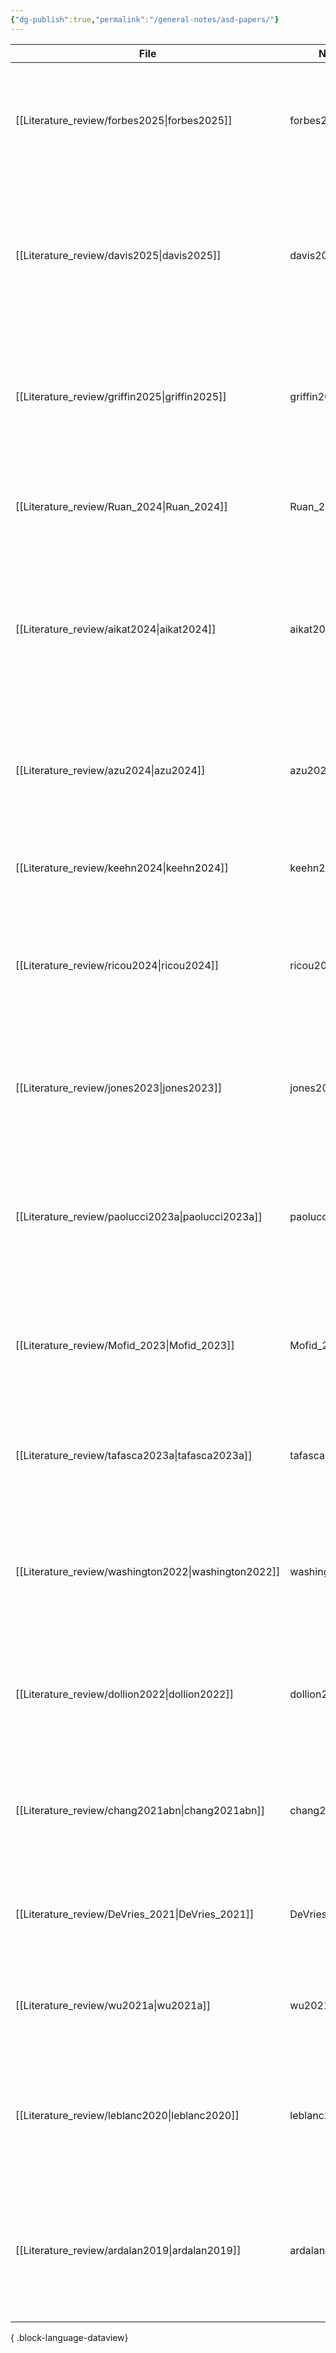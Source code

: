 ```yaml
---
{"dg-publish":true,"permalink":"/general-notes/asd-papers/"}
---
```





| File                                                    | Note           | EyeMetrics | title                                                                                                                                 | Paper_type        | EyeTracking | rate |
| ------------------------------------------------------- | -------------- | ---------- | ------------------------------------------------------------------------------------------------------------------------------------- | ----------------- | ----------- | ---- |
| [[Literature_review/forbes2025\|forbes2025]]         | forbes2025     | \-         | Oculomotor Function in Children and Adolescents with Autism, ADHD or Co-occurring Autism and ADHD                                     | journalArticle    | \-          | \-   |
| [[Literature_review/davis2025\|davis2025]]           | davis2025      | \-         | Behavioral characteristics of toddlers later identified with an autism diagnosis, ADHD symptoms, or combined autism and ADHD symptoms | journalArticle    | \-          | \-   |
| [[Literature_review/griffin2025\|griffin2025]]       | griffin2025    | \-         | Spatiotemporal Eye Movement Dynamics Reveal Altered Face Prioritization in Early Visual Processing Among Autistic Children            | journalArticle    | \-          | \-   |
| [[Literature_review/Ruan_2024\|Ruan_2024]]           | Ruan_2024      | \-         | Can Micro-Expressions Be Used as a Biomarker for Autism Spectrum Disorder?                                                            | Research          | \-          | \-   |
| [[Literature_review/aikat2024\|aikat2024]]           | aikat2024      | \-         | Digital Phenotyping based on a Mobile App Identifies Distinct and Overlapping Features in Children Diagnosed with Autism versus ADHD  | conferencePaper   | \-          | \-   |
| [[Literature_review/azu2024\|azu2024]]               | azu2024        | \-         | Clinician–caregiver informant discrepancy is associated with sex, diagnosis age, and intervention use among autistic children         | journalArticle    | \-          | \-   |
| [[Literature_review/keehn2024\|keehn2024]]           | keehn2024      | \-         | Eye-Tracking Biomarkers and Autism Diagnosis in Primary Care                                                                          | journalArticle    | \-          | \-   |
| [[Literature_review/ricou2024\|ricou2024]]           | ricou2024      | \-         | Invariant response to faces in ASD unexpected trajectory of oculo-pupillometric biomarkers from childhood to adulthoo                 | preprint          | \-          | \-   |
| [[Literature_review/jones2023\|jones2023]]           | jones2023      | \-         | Eye-Tracking–Based Measurement of Social Visual Engagement Compared With Expert Clinical Diagnosis of Autism                          | \-                | \-          | \-   |
| [[Literature_review/paolucci2023a\|paolucci2023a]]   | paolucci2023a  | \-         | Early prediction of Autism Spectrum Disorders through interaction analysis in home videos and explainable artificial intelligence     | journalArticle    | \-          | \-   |
| [[Literature_review/Mofid_2023\|Mofid_2023]]         | Mofid_2023     | \-         | The Power of Combining Oculometric and Pupillometric Parameters for Autism Screening in Children                                      | Research          | FaceLAB     | 60   |
| [[Literature_review/tafasca2023a\|tafasca2023a]]     | tafasca2023a   | \-         | The AI4Autism Project A Multimodal and Interdisciplinary Approach to Autism Diagnosis and Stratification                              | conferencePaper   | \-          | \-   |
| [[Literature_review/washington2022\|washington2022]] | washington2022 | \-         | Crowd annotations can approximate clinical autism impressions from short home videos with privacy protections                         | journalArticle    | \-          | \-   |
| [[Literature_review/dollion2022\|dollion2022]]       | dollion2022    | \-         | Emotion Facial Processing in Children With Autism Spectrum Disorder A Pilot Study of the Impact of Service Dogs                       | journalArticle    | \-          | \-   |
| [[Literature_review/chang2021abn\|chang2021abn]]     | chang2021abn   | \-         | Computational Methods to Measure Patterns of Gaze in Toddlers With Autism Spectrum Disorder                                           | \-                | \-          | \-   |
| [[Literature_review/DeVries_2021\|DeVries_2021]]     | DeVries_2021   | \-         | Autism spectrum disorder and pupillometry A systematic review and meta-analysis                                                       | systematic_review | \-          | \-   |
| [[Literature_review/wu2021a\|wu2021a]]               | wu2021a        | \-         | Machine Learning Based Autism Spectrum Disorder Detection from Videos                                                                 | journalArticle    | \-          | \-   |
| [[Literature_review/leblanc2020\|leblanc2020]]       | leblanc2020    | \-         | Feature replacement methods enable reliable home video analysis for machine learning detection of autism                              | journalArticle    | \-          | \-   |
| [[Literature_review/ardalan2019\|ardalan2019]]       | ardalan2019    | \-         | Whole-Body Movement during Videogame Play Distinguishes Youth with Autism from Youth with Typical Development                         | journalArticle    | \-          | \-   |

{ .block-language-dataview}